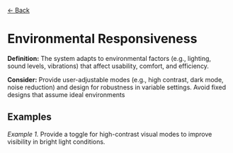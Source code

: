 [← Back](../adaptability_freedom-of-user-control.md)

# Environmental Responsiveness

**Definition:** The system adapts to environmental factors (e.g., lighting, sound levels, vibrations) that affect usability, comfort, and efficiency.

**Consider:** Provide user-adjustable modes (e.g., high contrast, dark mode, noise reduction) and design for robustness in variable settings. Avoid fixed designs that assume ideal environments

## Examples
_Example 1._ Provide a toggle for high-contrast visual modes to improve visibility in bright light conditions.
